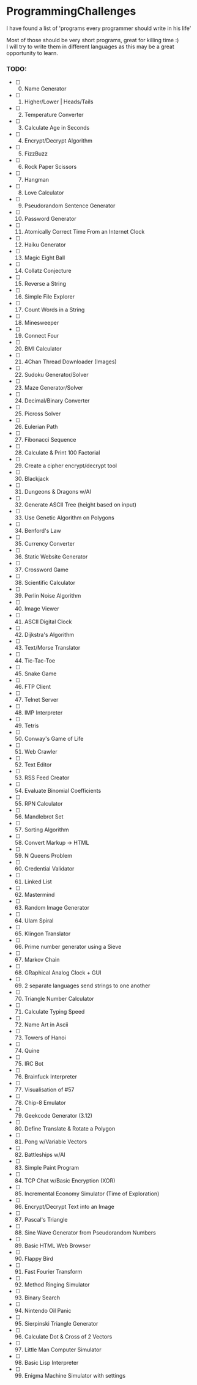 # ProgrammingChallenges

I have found a list of 'programs every programmer should write in his life'  

Most of those should be very short programs, great for killing time :)  
I will try to write them in different languages as this may be a great opportunity to learn.

### TODO:
- [ ] 00. Name Generator
- [ ] 01. Higher/Lower | Heads/Tails
- [ ] 02. Temperature Converter
- [ ] 03. Calculate Age in Seconds
- [ ] 04. Encrypt/Decrypt Algorithm
- [ ] 05. FizzBuzz
- [ ] 06. Rock Paper Scissors
- [ ] 07. Hangman
- [ ] 08. Love Calculator
- [ ] 09. Pseudorandom Sentence Generator
- [ ] 10. Password Generator
- [ ] 11. Atomically Correct Time From an Internet Clock
- [ ] 12. Haiku Generator
- [ ] 13. Magic Eight Ball
- [ ] 14. Collatz Conjecture
- [ ] 15. Reverse a String
- [ ] 16. Simple File Explorer
- [ ] 17. Count Words in a String
- [ ] 18. Minesweeper
- [ ] 19. Connect Four
- [ ] 20. BMI Calculator
- [ ] 21. 4Chan Thread Downloader (Images)
- [ ] 22. Sudoku Generator/Solver
- [ ] 23. Maze Generator/Solver
- [ ] 24. Decimal/Binary Converter
- [ ] 25. Picross Solver
- [ ] 26. Eulerian Path
- [ ] 27. Fibonacci Sequence
- [ ] 28. Calculate & Print 100 Factorial
- [ ] 29. Create a cipher encrypt/decrypt tool
- [ ] 30. Blackjack
- [ ] 31. Dungeons & Dragons w/AI
- [ ] 32. Generate ASCII Tree (height based on input)
- [ ] 33. Use Genetic Algorithm on Polygons
- [ ] 34. Benford's Law
- [ ] 35. Currency Converter
- [ ] 36. Static Website Generator
- [ ] 37. Crossword Game
- [ ] 38. Scientific Calculator
- [ ] 39. Perlin Noise Algorithm
- [ ] 40. Image Viewer
- [ ] 41. ASCII Digital Clock
- [ ] 42. Dijkstra's Algorithm
- [ ] 43. Text/Morse Translator
- [ ] 44. Tic-Tac-Toe
- [ ] 45. Snake Game
- [ ] 46. FTP Client
- [ ] 47. Telnet Server
- [ ] 48. IMP Interpreter
- [ ] 49. Tetris
- [ ] 50. Conway's Game of Life
- [ ] 51. Web Crawler
- [ ] 52. Text Editor
- [ ] 53. RSS Feed Creator
- [ ] 54. Evaluate Binomial Coefficients
- [ ] 55. RPN Calculator
- [ ] 56. Mandlebrot Set
- [ ] 57. Sorting Algorithm
- [ ] 58. Convert Markup -> HTML
- [ ] 59. N Queens Problem
- [ ] 60. Credential Validator
- [ ] 61. Linked List
- [ ] 62. Mastermind
- [ ] 63. Random Image Generator
- [ ] 64. Ulam Spiral
- [ ] 65. Klingon Translator
- [ ] 66. Prime number generator using a Sieve
- [ ] 67. Markov Chain
- [ ] 68. GRaphical Analog Clock + GUI
- [ ] 69. 2 separate languages send strings to one another
- [ ] 70. Triangle Number Calculator
- [ ] 71. Calculate Typing Speed
- [ ] 72. Name Art in Ascii
- [ ] 73. Towers of Hanoi
- [ ] 74. Quine
- [ ] 75. IRC Bot
- [ ] 76. Brainfuck Interpreter
- [ ] 77. Visualisation of #57
- [ ] 78. Chip-8 Emulator
- [ ] 79. Geekcode Generator (3.12)
- [ ] 80. Define Translate & Rotate a Polygon
- [ ] 81. Pong w/Variable Vectors
- [ ] 82. Battleships w/AI
- [ ] 83. Simple Paint Program
- [ ] 84. TCP Chat w/Basic Encryption (XOR)
- [ ] 85. Incremental Economy Simulator (Time of Exploration)
- [ ] 86. Encrypt/Decrypt Text into an Image
- [ ] 87. Pascal's Triangle
- [ ] 88. Sine Wave Generator from Pseudorandom Numbers
- [ ] 89. Basic HTML Web Browser
- [ ] 90. Flappy Bird
- [ ] 91. Fast Fourier Transform
- [ ] 92. Method Ringing Simulator
- [ ] 93. Binary Search
- [ ] 94. Nintendo Oil Panic
- [ ] 95. Sierpinski Triangle Generator
- [ ] 96. Calculate Dot & Cross of 2 Vectors
- [ ] 97. Little Man Computer Simulator
- [ ] 98. Basic Lisp Interpreter
- [ ] 99. Enigma Machine Simulator with settings
